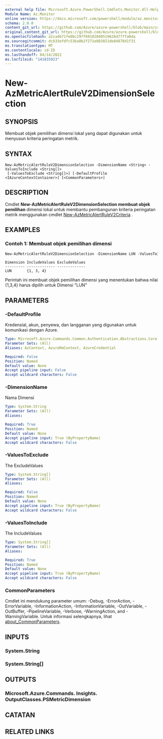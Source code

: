 ```yaml
---
external help file: Microsoft.Azure.PowerShell.Cmdlets.Monitor.dll-Help.xml
Module Name: Az.Monitor
online version: https://docs.microsoft.com/powershell/module/az.monitor/new-azmetricalertrulev2dimensionselection
schema: 2.0.0
content_git_url: https://github.com/Azure/azure-powershell/blob/main/src/Monitor/Monitor/help/New-AzMetricAlertRuleV2DimensionSelection.md
original_content_git_url: https://github.com/Azure/azure-powershell/blob/main/src/Monitor/Monitor/help/New-AzMetricAlertRuleV2DimensionSelection.md
ms.openlocfilehash: a2ca4b71fe0bc297f69102040519626d777fa0da
ms.sourcegitcommit: dcb33efdfc53ba0b2f271e883021de84878d1f31
ms.translationtype: MT
ms.contentlocale: id-ID
ms.lasthandoff: 04/14/2022
ms.locfileid: "141835923"
---
```

# New-AzMetricAlertRuleV2DimensionSelection

## SYNOPSIS
Membuat objek pemilihan dimensi lokal yang dapat digunakan untuk menyusun kriteria peringatan metrik.

## SYNTAX

```
New-AzMetricAlertRuleV2DimensionSelection -DimensionName <String> -ValuesToInclude <String[]>
 [-ValuesToExclude <String[]>] [-DefaultProfile <IAzureContextContainer>] [<CommonParameters>]
```

## DESCRIPTION
Cmdlet **New-AzMetricAlertRuleV2DimensionSelection membuat objek pemilihan** dimensi lokal untuk membantu pembangunan kriteria peringatan metrik menggunakan cmdlet [New-AzMetricAlertRuleV2Criteria](https://docs.microsoft.com/powershell/module/az.monitor/new-azmetricalertrulev2criteria) .

## EXAMPLES

### Contoh 1: Membuat objek pemilihan dimensi

```powershell
New-AzMetricAlertRuleV2DimensionSelection -DimensionName LUN -ValuesToInclude 1,3,4
```

```output
Dimension IncludeValues ExcludeValues
--------- ------------- -------------
LUN       {1, 3, 4}
```

Perintah ini membuat objek pemilihan dimensi yang menentukan bahwa nilai {1,3,4} harus dipilih untuk Dimensi "LUN"

## PARAMETERS

### -DefaultProfile
Kredensial, akun, penyewa, dan langganan yang digunakan untuk komunikasi dengan Azure.

```yaml
Type: Microsoft.Azure.Commands.Common.Authentication.Abstractions.Core.IAzureContextContainer
Parameter Sets: (All)
Aliases: AzContext, AzureRmContext, AzureCredential

Required: False
Position: Named
Default value: None
Accept pipeline input: False
Accept wildcard characters: False
```

### -DimensionName
Nama Dimensi

```yaml
Type: System.String
Parameter Sets: (All)
Aliases:

Required: True
Position: Named
Default value: None
Accept pipeline input: True (ByPropertyName)
Accept wildcard characters: False
```

### -ValuesToExclude
The ExcludeValues

```yaml
Type: System.String[]
Parameter Sets: (All)
Aliases:

Required: False
Position: Named
Default value: None
Accept pipeline input: True (ByPropertyName)
Accept wildcard characters: False
```

### -ValuesToInclude
The IncludeValues

```yaml
Type: System.String[]
Parameter Sets: (All)
Aliases:

Required: True
Position: Named
Default value: None
Accept pipeline input: True (ByPropertyName)
Accept wildcard characters: False
```

### CommonParameters
Cmdlet ini mendukung parameter umum: -Debug, -ErrorAction, -ErrorVariable, -InformationAction, -InformationVariable, -OutVariable, -OutBuffer, -PipelineVariable, -Verbose, -WarningAction, and -WarningVariable. Untuk informasi selengkapnya, lihat [about_CommonParameters](http://go.microsoft.com/fwlink/?LinkID=113216).

## INPUTS

### System.String

### System.String[]

## OUTPUTS

### Microsoft.Azure.Commands. Insights. OutputClasses.PSMetricDimension

## CATATAN

## RELATED LINKS
